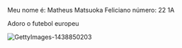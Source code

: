 Meu nome é: Matheus Matsuoka Feliciano 
número: 22 1A

Adoro o futebol europeu

![GettyImages-1438850203](https://github.com/MATHEUS22CAP/descricao/assets/145987964/e8c2c902-64b7-4e66-b587-3189d33a7244)
